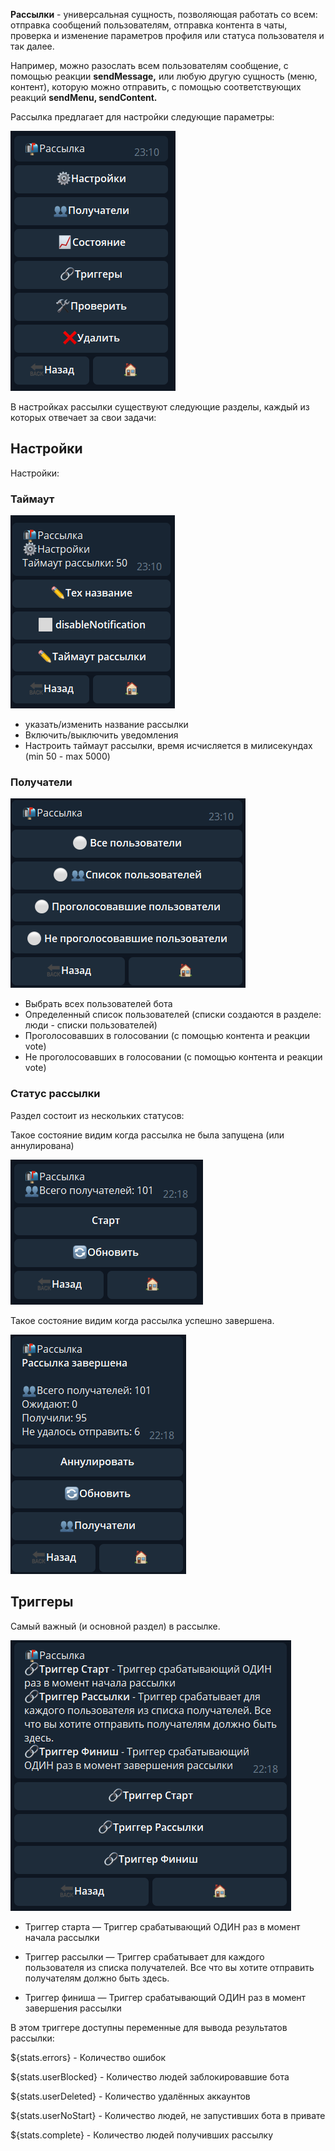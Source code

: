 **Рассылки** - универсальная сущность, позволяющая работать со всем: отправка сообщений пользователям, отправка контента в чаты, проверка и изменение параметров профиля или статуса пользователя и так далее.

Например,  можно разослать всем пользователям сообщение, с помощью реакции **sendMessage,** или любую другую сущность (меню, контент), которую можно отправить, с помощью соответствующих реакций **sendMenu, sendContent.**

Рассылка предлагает для настройки следующие параметры:

![](./1.png)

В настройках рассылки существуют следующие разделы, каждый из которых отвечает за свои задачи:
## Настройки
Настройки:
### Таймаут
![](./2.png)
* указать/изменить название рассылки
* Включить/выключить уведомления
* Настроить таймаут рассылки, время исчисляется в милисекундах (min 50 - max 5000)

### Получатели

![](./3.png)
* Выбрать всех пользователей бота
* Определенный список пользователей (списки создаются в разделе: люди - списки пользователей)
* Проголосовавших в голосовании (с помощью контента и реакции vote)
* Не проголосовавших в голосовании (с помощью контента и реакции vote)

### Статус рассылки

Раздел состоит из нескольких статусов:

Такое состояние видим когда рассылка не была запущена (или аннулирована)

![](./4.png)

Такое состояние видим когда рассылка успешно завершена.

![](./5.png)

## Триггеры

Самый важный (и основной раздел) в рассылке.

![](./6.png)
* Триггер старта — Триггер срабатывающий ОДИН раз в момент начала рассылки


* Триггер рассылки — Триггер срабатывает для каждого пользователя из списка получателей. Все что вы хотите отправить получателям должно быть здесь.


* Триггер финиша — Триггер срабатывающий ОДИН раз в момент завершения рассылки

В этом триггере доступны переменные для вывода результатов рассылки:

${stats.errors} - Количество ошибок

${stats.userBlocked} - Количество людей заблокировавшие бота

${stats.userDeleted} - Количество удалённых аккаунтов

${stats.userNoStart} - Количество людей, не запустивших бота в привате

${stats.complete} - Количество людей получивших рассылку
